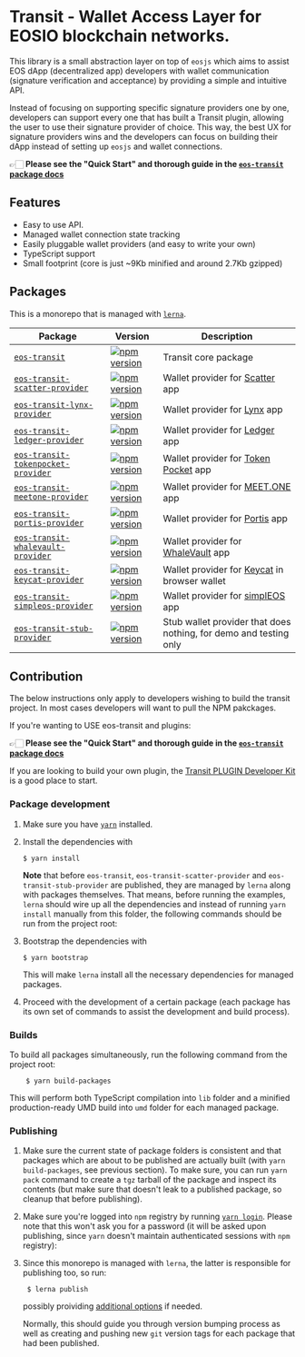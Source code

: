 # Transit - Wallet Access Layer for EOSIO blockchain networks.

This library is a small abstraction layer on top of `eosjs` which aims to assist EOS dApp (decentralized app) developers with wallet communication (signature verification and acceptance) by providing a simple and intuitive API.

Instead of focusing on supporting specific signature providers one by one, developers can support every one that has built a Transit plugin, allowing the user to use their signature provider of choice. This way, the best UX for signature providers wins and the developers can focus on building their dApp instead of setting up `eosjs` and wallet connections.

👉🏻 **Please see the "Quick Start" and thorough guide in the [`eos-transit` package docs](packages/eos-transit)**


## Features

- Easy to use API.
- Managed wallet connection state tracking
- Easily pluggable wallet providers (and easy to write your own)
- TypeScript support
- Small footprint (core is just ~9Kb minified and around 2.7Kb gzipped)


## Packages

This is a monorepo that is managed with [`lerna`](https://github.com/lerna/lerna).  


| Package                                                                         | Version | Description                       |
|---------------------------------------------------------------------------------|---------|-----------------------------------|
| [`eos-transit`](packages/eos-transit)                                           | [![npm version](https://badge.fury.io/js/eos-transit.svg)](https://badge.fury.io/js/eos-transit)   | Transit core package                |
| [`eos-transit-scatter-provider`](packages/eos-transit-scatter-provider)         | [![npm version](https://badge.fury.io/js/eos-transit-scatter-provider.svg)](https://badge.fury.io/js/eos-transit-scatter-provider)   | Wallet provider for [Scatter](https://get-scatter.com/) app |
| [`eos-transit-lynx-provider`](packages/eos-transit-lynx-provider)               | [![npm version](https://badge.fury.io/js/eos-transit-lynx-provider.svg)](https://badge.fury.io/js/eos-transit-lynx-provider)   | Wallet provider for [Lynx](https://eoslynx.com/) app |
| [`eos-transit-ledger-provider`](packages/eos-transit-ledger-provider)           | [![npm version](https://badge.fury.io/js/eos-transit-ledger-provider.svg)](https://badge.fury.io/js/eos-transit-ledger-provider)   | Wallet provider for [Ledger](https://www.ledger.com/) app |
| [`eos-transit-tokenpocket-provider`](packages/eos-transit-tokenpocket-provider) | [![npm version](https://badge.fury.io/js/eos-transit-tokenpocket-provider.svg)](https://badge.fury.io/js/eos-transit-tokenpocket-provider)   | Wallet provider for [Token Pocket](https://www.tokenpocket.pro/) app |
| [`eos-transit-meetone-provider`](packages/eos-transit-meetone-provider) | [![npm version](https://badge.fury.io/js/eos-transit-meetone-provider.svg)](https://badge.fury.io/js/eos-transit-meetone-provider)   | Wallet provider for [MEET.ONE](https://meet.one/) app |
| [`eos-transit-portis-provider`](packages/eos-transit-portis-provider) | [![npm version](https://badge.fury.io/js/eos-transit-portis-provider.svg)](https://badge.fury.io/js/eos-transit-portis-provider)   | Wallet provider for [Portis](https://www.portis.io) app |
| [`eos-transit-whalevault-provider`](packages/eos-transit-whalevault-provider) | [![npm version](https://badge.fury.io/js/eos-transit-whalevault-provider.svg)](https://badge.fury.io/js/eos-transit-portis-provider)   | Wallet provider for [WhaleVault](https://github.com/alexpmorris/WhaleVault) app |
| [`eos-transit-keycat-provider`](packages/eos-transit-keycat-provider) | [![npm version](https://badge.fury.io/js/eos-transit-keycat-provider.svg)](https://badge.fury.io/js/eos-transit-keycat-provider)   | Wallet provider for [Keycat](https://github.com/EOSDAQ/keycat) in browser wallet |
| [`eos-transit-simpleos-provider`](packages/eos-transit-keycat-provider) | [![npm version](https://badge.fury.io/js/eos-transit-simpleos-provider.svg)](https://badge.fury.io/js/eos-transit-simpleos-provider)   | Wallet provider for [simplEOS](https://eosrio.io/simpleos/) app |
| [`eos-transit-stub-provider`](packages/eos-transit-stub-provider)               | [![npm version](https://badge.fury.io/js/eos-transit-stub-provider.svg)](https://badge.fury.io/js/eos-transit-stub-provider)   | Stub wallet provider that does nothing, for demo and testing only |


## Contribution

The below instructions only apply to developers wishing to build the transit project. In most cases developers will want to pull the NPM pakckages. 

If you're wanting to USE eos-transit and plugins:

 👉🏻 **Please see the "Quick Start" and thorough guide in the [`eos-transit` package docs](packages/eos-transit)**

If you are looking to build your own plugin, the [Transit PLUGIN Developer Kit](/eosnewyork/eos-transit/tree/master/plugin-dev/transit-dev-simple) is a good place to start. 

### Package development

1.  Make sure you have [`yarn`](https://yarnpkg.com) installed.

2.  Install the dependencies with

        $ yarn install
   
    **Note** that before `eos-transit`, `eos-transit-scatter-provider` and `eos-transit-stub-provider` are published, they are managed by `lerna` along with packages themselves. That means, before running the examples, `lerna` should wire up all the dependencies and instead of running `yarn install` manually from this folder, the following commands should be run from the project root:

3.  Bootstrap the dependencies with

        $ yarn bootstrap

    This will make `lerna` install all the necessary dependencies for managed packages.

4.  Proceed with the development of a certain package (each package has its own set of commands to assist the development and build process).


### Builds

To build all packages simultaneously, run the following command from the project root:

        $ yarn build-packages

This will perform both TypeScript compilation into `lib` folder and a minified production-ready UMD build into `umd` folder for each managed package.


### Publishing

1. Make sure the current state of package folders is consistent and that packages which are about to be published are actually built (with `yarn build-packages`, see previous section). To make sure, you can run `yarn pack` command to create a `tgz` tarball of the package and inspect its contents (but make sure that doesn't leak to a published package, so cleanup that before publishing).

2. Make sure you're logged into `npm` registry by running [`yarn login`](https://yarnpkg.com/lang/en/docs/cli/login/). Please note that this won't ask you for a password (it will be asked upon publishing, since `yarn` doesn't maintain authenticated sessions with `npm` registry):

3. Since this monorepo is managed with `lerna`, the latter is responsible for publishing too, so run:

        $ lerna publish

    possibly proividing [additional options](https://github.com/lerna/lerna/tree/master/commands/publish) if needed.

    Normally, this should guide you through version bumping process as well as creating and pushing new `git` version tags for each package that had been published.
